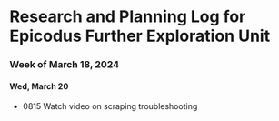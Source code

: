 # Research and Planning Log for Epicodus Further Exploration Unit

### Week of March 18, 2024

#### Wed, March 20

* 0815 Watch video on scraping troubleshooting
